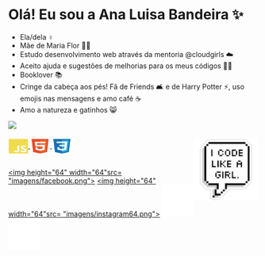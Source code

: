 <h1> Olá! Eu sou a Ana Luisa Bandeira ✨</h1>

- Ela/dela ♀️
- Mãe de Maria Flor 👩‍👧
- Estudo desenvolvimento web através da mentoria @cloudgirls ☁️
- Aceito ajuda e sugestões de melhorias para os meus códigos 👨‍💻
- Booklover 📚 
- Cringe da cabeça aos pés! Fã de Friends 🛋️ e de Harry Potter ⚡, uso emojis nas mensagens e amo café ☕
- Amo a natureza e gatinhos 😸

 <div>
  <a href="https://github.com/analuisabandeira">
  <img height="180em" src="https://github-readme-stats.vercel.app/api?username=analuisabandeira&show_icons=true&theme=dracula&include_all_commits=true&count_private=true"/>
 </div>

 <div style="display: inline_block"><br>
  <img align="center" alt="Js" height="30" width="40" src="https://raw.githubusercontent.com/devicons/devicon/master/icons/javascript/javascript-plain.svg">
  <img align="center" alt="HTML" height="30" width="40" src="https://raw.githubusercontent.com/devicons/devicon/master/icons/html5/html5-original.svg">
  <img align="center" alt="CSS" height="30" width="40" src="https://raw.githubusercontent.com/devicons/devicon/master/icons/css3/css3-original.svg">
   <img align="right" alt="figurinha i code like a girl"  src="imagens/code.png" >
  
  
</div>
   
   ##   
 <div> 
  
  <a href="https://www.facebook.com/analuisabandeira/" target="_blank" rel="external"> <img height="64" width="64"src= "imagens/facebook.png"></a> 
  <a href="https://www.instagram.com/analuisaflag/" target="_blank" rel="external"> <img height="64" width="64"src= "imagens/instagram64.png"></a>
  <a href="https://www.linkedin.com/in/analubandeira" target="_blank" rel="external"><img height="64" width="64" src= "imagens/in.png"></a> 
  <a href = "mailto:analuisabandeira@gmail.com"><img  src= "imagens/mail.png"></a>

 </div>
